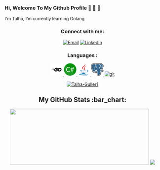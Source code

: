 
### Hi, Welcome To My Github Profile 👋 👋 👋

I'm Talha,  I’m currently learning Golang

<h3 align="center">Connect with me:</h3>

<p align="center">
<a a>
<a href="mailto:talhaguller@gmail.com"><img alt="Email" src="https://img.shields.io/badge/Email-talhaguller@gmail.com-blue?style=flat&logo=gmail"></a>
<a href="https://www.linkedin.com/in/talha-guller/" target="_blank"><img alt="LinkedIn" src="https://img.shields.io/badge/LinkedIn-@talhaguller-blue?style=flat&logo=linkedin"></a>
</p>

<h3 align="center">Languages :</h3>
<p align="center"> <a href="https://go.dev/" target="_blank"> <img src="https://raw.githubusercontent.com/github/explore/80688e429a7d4ef2fca1e82350fe8e3517d3494d/topics/go/go.png" alt="golang" width="40" height="40"/> </a> <a href="https://docs.microsoft.com/en-us/dotnet/csharp/" target="_blank"> <img src="https://raw.githubusercontent.com/github/explore/80688e429a7d4ef2fca1e82350fe8e3517d3494d/topics/csharp/csharp.png" alt="csharp" width="40" height="40"/> </a>  <a href="https://www.java.com" target="_blank"> <img src="https://raw.githubusercontent.com/devicons/devicon/master/icons/java/java-original.svg" alt="java" width="40" height="40"/> </a>  <a href="https://www.postgresql.org/" target="_blank"> <img src="https://raw.githubusercontent.com/github/explore/80688e429a7d4ef2fca1e82350fe8e3517d3494d/topics/postgresql/postgresql.png" alt="postgresql" width="40" height="40"/> </a> <a href="https://git-scm.com/" target="_blank"> <img src="https://www.vectorlogo.zone/logos/git-scm/git-scm-icon.svg" alt="git" width="40" height="40"/> </a>  </p>



</p>


<p align="center">
<a href="https://www.codewars.com/users/fmelihh" target="blank"><img align="center" src="https://www.codewars.com/users/Talha-Guller1/badges/small" alt="Talha-Guller1"/></a>
</p>


<h2 align="center">My GitHub Stats :bar_chart:</h2>
<p align="center">
  <img src="https://github-readme-stats.vercel.app/api?username=Talha-Guller&show_icons=true&theme=tokyonight" width="450" height="180">
  <img src="https://github-readme-stats.vercel.app/api/top-langs/?username=Talha-Guller&layout=compact&theme=tokyonight" height="180">
  
</p>